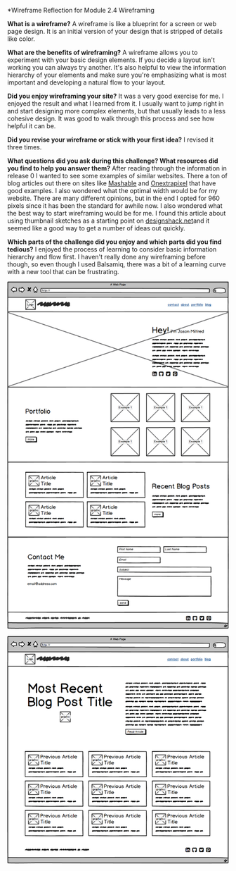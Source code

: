 *Wireframe Reflection for Module 2.4 Wireframing

**What is a wireframe?**
A wireframe is like a blueprint for a screen or web page design. It is an initial version of your design that is stripped of details like color.

**What are the benefits of wireframing?**
A wireframe allows you to experiment with your basic design elements. If you decide a layout isn't working you can always try another. It's also helpful to view the information hierarchy of your elements and make sure you're emphasizing what is most important and developing a natural flow to your layout.

**Did you enjoy wireframing your site?**
It was a very good exercise for me. I enjoyed the result and what I learned from it. I usually want to jump right in and start designing more complex elements, but that usually leads to a less cohesive design. It was good to walk through this process and see how helpful it can be.

**Did you revise your wireframe or stick with your first idea?**
I revised it three times.

**What questions did you ask during this challenge? What resources did you find to help you answer them?**
After reading through the information in release 0 I wanted to see some examples of similar websites. There a ton of blog articles out there on sites like [Mashable](http://www.mashable.com) and [Onextrapixel](http://www.onextrapixel.com) that have good examples. I also wondered what the optimal width would be for my website. There are many different opinions, but in the end I opted for 960 pixels since it has been the standard for awhile now. I also wondered what the best way to start wireframing would be for me. I found this article about using thumbnail sketches as a starting point on [designshack.net](http://designshack.net/articles/inspiration/close-photoshop-and-grab-a-pencil-the-lost-art-of-thumbnail-sketches/)and it seemed like a good way to get a number of ideas out quickly.

**Which parts of the challenge did you enjoy and which parts did you find tedious?**
I enjoyed the process of learning to consider basic information hierarchy and flow first. I haven't really done any wireframing before though, so even though I used Balsamiq, there was a bit of a learning curve with a new tool that can be frustrating.

![Index Wireframe](imgs/wireframe-index.png)

![Blog Index Wireframe](imgs/wireframe-blog-index.png)